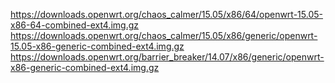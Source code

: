 
https://downloads.openwrt.org/chaos_calmer/15.05/x86/64/openwrt-15.05-x86-64-combined-ext4.img.gz
https://downloads.openwrt.org/chaos_calmer/15.05/x86/generic/openwrt-15.05-x86-generic-combined-ext4.img.gz
https://downloads.openwrt.org/barrier_breaker/14.07/x86/generic/openwrt-x86-generic-combined-ext4.img.gz

